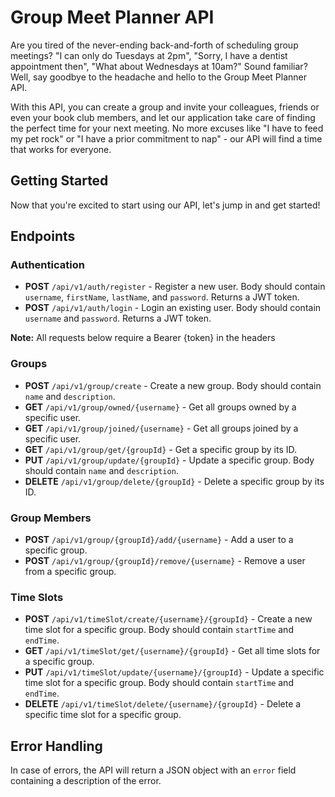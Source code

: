 # Group Meet Planner API

Are you tired of the never-ending back-and-forth of scheduling group meetings? "I can only do Tuesdays at 2pm", "Sorry,
I have a dentist appointment then", "What about Wednesdays at 10am?" Sound familiar? Well, say goodbye to the headache
and hello to the Group Meet Planner API.

With this API, you can create a group and invite your colleagues, friends or even your book club members, and let our
application take care of finding the perfect time for your next meeting. No more excuses like "I have to feed my pet
rock" or "I have a prior commitment to nap" - our API will find a time that works for everyone.

## Getting Started

Now that you're excited to start using our API, let's jump in and get started!

## Endpoints

### Authentication

- **POST** `/api/v1/auth/register` - Register a new user. Body should contain `username`, `firstName`, `lastName`,
  and `password`. Returns a JWT token.
- **POST** `/api/v1/auth/login` - Login an existing user. Body should contain `username` and `password`. Returns a JWT
  token.

**Note:** All requests below require a Bearer {token} in the headers

### Groups

- **POST** `/api/v1/group/create` - Create a new group. Body should contain `name` and `description`.
- **GET** `/api/v1/group/owned/{username}` - Get all groups owned by a specific user.
- **GET** `/api/v1/group/joined/{username}` - Get all groups joined by a specific user.
- **GET** `/api/v1/group/get/{groupId}` - Get a specific group by its ID.
- **PUT** `/api/v1/group/update/{groupId}` - Update a specific group. Body should contain `name` and `description`.
- **DELETE** `/api/v1/group/delete/{groupId}` - Delete a specific group by its ID.

### Group Members

- **POST** `/api/v1/group/{groupId}/add/{username}` - Add a user to a specific group.
- **POST** `/api/v1/group/{groupId}/remove/{username}` - Remove a user from a specific group.

### Time Slots

- **POST** `/api/v1/timeSlot/create/{username}/{groupId}` - Create a new time slot for a specific group. Body should
  contain `startTime` and `endTime`.
- **GET** `/api/v1/timeSlot/get/{username}/{groupId}` - Get all time slots for a specific group.
- **PUT** `/api/v1/timeSlot/update/{username}/{groupId}` - Update a specific time slot for a specific group. Body should
  contain `startTime` and `endTime`.
- **DELETE** `/api/v1/timeSlot/delete/{username}/{groupId}` - Delete a specific time slot for a specific group.

## Error Handling

In case of errors, the API will return a JSON object with an `error` field containing a description of the error.
